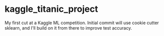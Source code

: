 # kaggle_titanic_project
My first cut at a Kaggle ML competition.  Initial commit will use cookie cutter sklearn, and I'll build on it from there to improve test accuracy.
